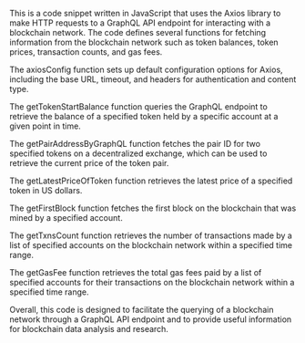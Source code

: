 This is a code snippet written in JavaScript that uses the Axios library to make HTTP requests to a GraphQL API endpoint for interacting with a blockchain network. The code defines several functions for fetching information from the blockchain network such as token balances, token prices, transaction counts, and gas fees.

The axiosConfig function sets up default configuration options for Axios, including the base URL, timeout, and headers for authentication and content type.

The getTokenStartBalance function queries the GraphQL endpoint to retrieve the balance of a specified token held by a specific account at a given point in time.

The getPairAddressByGraphQL function fetches the pair ID for two specified tokens on a decentralized exchange, which can be used to retrieve the current price of the token pair.

The getLatestPriceOfToken function retrieves the latest price of a specified token in US dollars.

The getFirstBlock function fetches the first block on the blockchain that was mined by a specified account.

The getTxnsCount function retrieves the number of transactions made by a list of specified accounts on the blockchain network within a specified time range.

The getGasFee function retrieves the total gas fees paid by a list of specified accounts for their transactions on the blockchain network within a specified time range.

Overall, this code is designed to facilitate the querying of a blockchain network through a GraphQL API endpoint and to provide useful information for blockchain data analysis and research.
